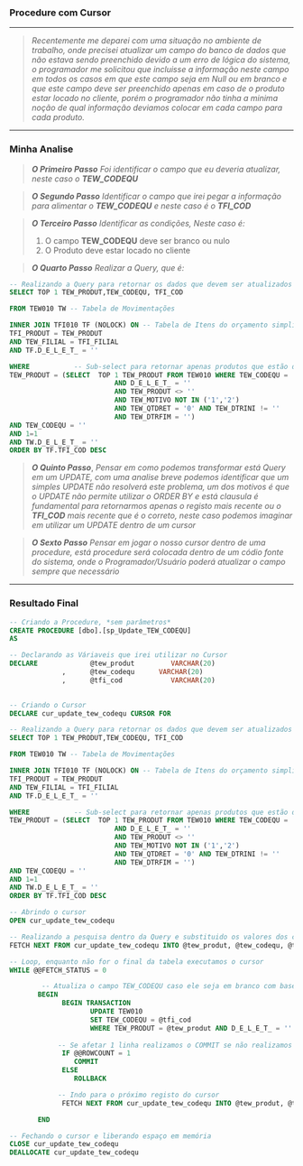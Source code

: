 ### Procedure com Cursor
---

> *Recentemente me deparei com uma situação no ambiente de trabalho, onde precisei atualizar um campo do banco de dados que não estava sendo preenchido devido a um erro de lógica do sistema, o programador me solicitou que incluisse a informação neste campo em todos os casos em que este campo seja em Null ou em branco e que este campo deve ser preenchido apenas em caso de o produto estar locado no cliente, porém o programador não tinha a minima noção de qual informação deviamos colocar em cada campo para cada produto.*
---
### **Minha Analise**

> ***O Primeiro Passo*** *Foi identificar o campo que eu deveria atualizar, neste caso o **TEW_CODEQU***

> ***O Segundo Passo*** *Identificar o campo que irei pegar a informação para alimentar o **TEW_CODEQU** e neste caso é o  **TFI_COD***

> ***O Terceiro Passo*** *Identificar as condições, Neste caso é:*
> 1. O campo **TEW_CODEQU** deve ser branco ou nulo
> 2. O Produto deve estar locado no cliente

> ***O Quarto Passo*** *Realizar a Query, que é:*
~~~~sql
-- Realizando a Query para retornar os dados que devem ser atualizados 
SELECT TOP 1 TEW_PRODUT,TEW_CODEQU, TFI_COD

FROM TEW010 TW -- Tabela de Movimentações

INNER JOIN TFI010 TF (NOLOCK) ON -- Tabela de Itens do orçamento simplificado
TFI_PRODUT = TEW_PRODUT
AND TEW_FILIAL = TFI_FILIAL
AND TF.D_E_L_E_T_ = ''

WHERE			-- Sub-select para retornar apenas produtos que estão de fato no cliente e uso como condição no where, apenas produtos em cliente me interessa neste caso 
TEW_PRODUT = (SELECT  TOP 1 TEW_PRODUT FROM TEW010 WHERE TEW_CODEQU = ''
                          AND D_E_L_E_T_ = ''
                          AND TEW_PRODUT <> ''
                          AND TEW_MOTIVO NOT IN ('1','2')
                          AND TEW_QTDRET = '0' AND TEW_DTRINI != ''
                          AND TEW_DTRFIM = '')
AND TEW_CODEQU = ''
AND 1=1
AND TW.D_E_L_E_T_ = ''
ORDER BY TF.TFI_COD DESC
~~~~

> ***O Quinto Passo***, *Pensar em como podemos transformar está Query em um UPDATE, com uma analise breve podemos identificar que um simples UPDATE não resolverá este problema, um dos motivos é que o UPDATE não permite utilizar o ORDER BY e está clausula é fundamental para retornarmos apenas o registo mais recente ou o **TFI_COD** mais recente que é o correto, neste caso podemos imaginar em utilizar um UPDATE dentro de um cursor*

> ***O Sexto Passo*** *Pensar em jogar o nosso cursor dentro de uma procedure, está procedure será colocada dentro de um códio fonte do sistema, onde o Programador/Usuário poderá atualizar o campo sempre que necessário*

----

### Resultado Final

~~~sql
-- Criando a Procedure, *sem parâmetros*
CREATE PROCEDURE [dbo].[sp_Update_TEW_CODEQU]
AS

-- Declarando as Váriaveis que irei utilizar no Cursor
DECLARE             @tew_produt         VARCHAR(20)
             ,      @tew_codequ      VARCHAR(20)
             ,      @tfi_cod            VARCHAR(20)

 
-- Criando o Cursor
DECLARE cur_update_tew_codequ CURSOR FOR

-- Realizando a Query para retornar os dados que devem ser atualizados 
SELECT TOP 1 TEW_PRODUT,TEW_CODEQU, TFI_COD

FROM TEW010 TW -- Tabela de Movimentações

INNER JOIN TFI010 TF (NOLOCK) ON -- Tabela de Itens do orçamento simplificado
TFI_PRODUT = TEW_PRODUT
AND TEW_FILIAL = TFI_FILIAL
AND TF.D_E_L_E_T_ = ''

WHERE			-- Sub-select para retornar apenas produtos que estão de fato no cliente e uso como condição no where, apenas produtos em cliente me interessa neste caso 
TEW_PRODUT = (SELECT  TOP 1 TEW_PRODUT FROM TEW010 WHERE TEW_CODEQU = ''
                          AND D_E_L_E_T_ = ''
                          AND TEW_PRODUT <> ''
                          AND TEW_MOTIVO NOT IN ('1','2')
                          AND TEW_QTDRET = '0' AND TEW_DTRINI != ''
                          AND TEW_DTRFIM = '')
AND TEW_CODEQU = ''
AND 1=1
AND TW.D_E_L_E_T_ = ''
ORDER BY TF.TFI_COD DESC

-- Abrindo o cursor
OPEN cur_update_tew_codequ

-- Realizando a pesquisa dentro da Query e substituido os valores dos campos pelas váriveis declaradas
FETCH NEXT FROM cur_update_tew_codequ INTO @tew_produt, @tew_codequ, @tfi_cod

-- Loop, enquanto não for o final da tabela executamos o cursor
WHILE @@FETCH_STATUS = 0

		-- Atualiza o campo TEW_CODEQU caso ele seja em branco com base no campo TFI_COD, onde passo os valores para as váriaveis
       BEGIN
             BEGIN TRANSACTION
                    UPDATE TEW010
                    SET TEW_CODEQU = @tfi_cod
                    WHERE TEW_PRODUT = @tew_produt AND D_E_L_E_T_ = ''
         
			-- Se afetar 1 linha realizamos o COMMIT se não realizamos o ROLLBACK
             IF @@ROWCOUNT = 1
				COMMIT
             ELSE
				ROLLBACK

			-- Indo para o próximo registo do cursor
             FETCH NEXT FROM cur_update_tew_codequ INTO @tew_produt, @tew_codequ, @tfi_cod

       END

-- Fechando o cursor e liberando espaço em memória
CLOSE cur_update_tew_codequ
DEALLOCATE cur_update_tew_codequ
~~~

